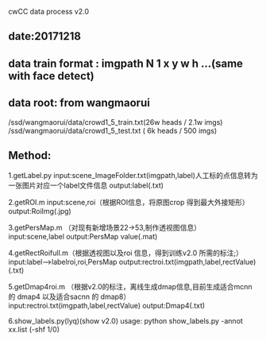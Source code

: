 cwCC data process v2.0
## date:20171218
## data train format : imgpath N 1 x y w h ...(same with face detect)
## data root: from wangmaorui
/ssd/wangmaorui/data/crowd1_5_train.txt(26w heads / 2.1w imgs)
/ssd/wangmaorui/data/crowd1_5_test.txt ( 6k heads / 500 imgs)
## Method:
1.getLabel.py
input:scene_ImageFolder.txt(imgpath,label)人工标的点信息转为一张图片对应一个label文件信息
output:label(.txt)

2.getROI.m
input:scene,roi（根据ROI信息，将原图crop 得到最大外接矩形）
output:RoiImg(.jpg)

3.getPersMap.m	（对现有新增场景22->53,制作透视图信息）
input:scene,label
output:PersMap value(.mat)

4.getRectRoifull.m（根据透视图以及roi 信息，得到训练v2.0 所需的标注;）
input:label-->labelroi,roi,PersMap
output:rectroi.txt(imgpath,label,rectValue)(.txt)

5.getDmap4roi.m （根据v2.0的标注，离线生成dmap信息,目前生成适合mcnn的 dmap4 以及适合sacnn 的 dmap8）
input:rectroi.txt(imgpath,label,rectValue)
output:Dmap4(.txt)

6.show_labels.py(lyq)(show v2.0)
usage: python show_labels.py -annot xx.list (-shf 1/0)



